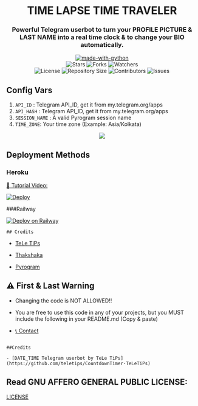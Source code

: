 <h1 align= center>TIME LAPSE TIME TRAVELER</h1>
<h3 align = center>Powerful Telegram userbot to turn your PROFILE PICTURE & LAST NAME into a real time clock & to change your BIO automatically.</h3>
<p align="center">
<a href="https://python.org"><img src="http://forthebadge.com/images/badges/made-with-python.svg" alt="made-with-python"></a>
<br>
    <img src="https://img.shields.io/github/stars/teletips/DATE_TIME_USERBOT-TeLeTiPs?style=for-the-badge" alt="Stars">
    <img src="https://img.shields.io/github/forks/teletips/DATE_TIME_USERBOT-TeLeTiPs?style=for-the-badge" alt="Forks">
    <img src="https://img.shields.io/github/watchers/teletips/DATE_TIME_USERBOT-TeLeTiPs?style=for-the-badge" alt="Watchers"> 
<br>
    <img src="https://img.shields.io/github/license/teletips/DATE_TIME_USERBOT-TeLeTiPs?style=for-the-badge" alt="License">
    <img src="https://img.shields.io/github/repo-size/teletips/DATE_TIME_USERBOT-TeLeTiPs?style=for-the-badge" alt="Repository Size">
    <img src="https://img.shields.io/github/contributors/teletips/DATE_TIME_USERBOT-TeLeTiPs?style=for-the-badge" alt="Contributors">
    <img src="https://img.shields.io/github/issues/teletips/DATE_TIME_USERBOT-TeLeTiPs?style=for-the-badge" alt="Issues">
</p>  

## Config Vars
1. `API_ID` : Telegram API_ID, get it from my.telegram.org/apps
2. `API_HASH` : Telegram API_ID, get it from my.telegram.org/apps
3. `SESSION_NAME` : A valid Pyrogram session name
4. `TIME_ZONE`: Your time zone (Example: Asia/Kolkata)

<p align="center">
<img src="https://telegra.ph/file/577fd708b51a9c60053f7.jpg">
<p>
 
## Deployment Methods

### Heroku

[🎥 Tutorial Video: ](https://www.youtube.com/watch?v=S40XsVJOtJo)    
    
[![Deploy](https://www.herokucdn.com/deploy/button.svg)](https://heroku.com/deploy?template=https://github.com/MRK-YT/DATE_TIME_USERBOT-TeLeTiPs)

###Railway

[![Deploy on Railway](https://railway.app/button.svg)](https://railway.app/new/template/S6rQr3?referralCode=5M1BLb)

    ## Credits

- [TeLe TiPs](https://github.com/teletips)

- [Thakshaka](https://t.me/thakshakar)

- [Pyrogram](https://github.com/pyrogram/pyrogram)

## ⚠️ First & Last Warning

- Changing the code is NOT ALLOWED!!    

- You are free to use this code in any of your projects, but you MUST include the following in your README.md (Copy & paste)

- [📞 Contact](https://t.me/tele_gram_tips_bot)

```

##Credits

- [DATE_TIME Telegram userbot by TeLe TiPs] (https://github.com/teletips/CountdownTimer-TeLeTiPs)

```

## Read GNU AFFERO GENERAL PUBLIC LICENSE: 

[LICENSE](https://github.com/teletips/DATE_TIME_USERBOT-TeLeTiPs/blob/main/LICENSE)
